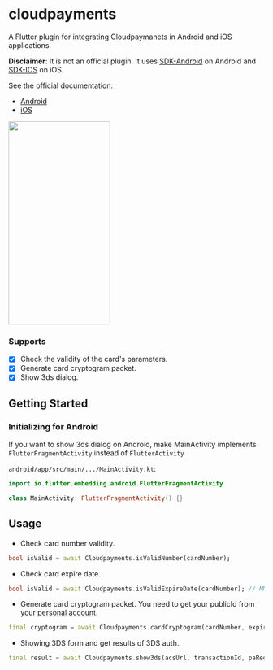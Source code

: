 # cloudpayments

A Flutter plugin for integrating Cloudpaymanets in Android and iOS applications.

__Disclaimer__: It is not an official plugin. It uses [SDK-Android](https://github.com/cloudpayments/SDK-Android) on Android and [SDK-IOS](https://github.com/cloudpayments/SDK-iOS)
on iOS.

See the official documentation:
- [Android](https://developers.cloudpayments.ru/#sdk-dlya-android)
- [iOS](https://developers.cloudpayments.ru/#sdk-dlya-ios)

<img src="https://raw.githubusercontent.com/shushper/cloudpayments/master/images/example.gif"
width=200 height=400/>

### Supports

- [X] Check the validity of the card's parameters.
- [X] Generate card cryptogram packet.
- [X] Show 3ds dialog.

## Getting Started

### Initializing for Android

If you want to show 3ds dialog on Android, make MainActivity implements `FlutterFragmentActivity` instead of `FlutterActivity`

`android/app/src/main/.../MainActivity.kt`:

```kotlin
import io.flutter.embedding.android.FlutterFragmentActivity

class MainActivity: FlutterFragmentActivity() {}
```

## Usage

- Check card number validity.

```dart
bool isValid = await Cloudpayments.isValidNumber(cardNumber);
```

- Check card expire date.

```dart
bool isValid = await Cloudpayments.isValidExpireDate(cardNumber); // MM/yy
```

- Generate card cryptogram packet. You need to get your publicId from your [personal account](https://merchant.cloudpayments.ru/login).

```dart
final cryptogram = await Cloudpayments.cardCryptogram(cardNumber, expireDate, cvcCode, publicId);
```

- Showing 3DS form and get results of 3DS auth.

```dart
final result = await Cloudpayments.show3ds(acsUrl, transactionId, paReq);
```
